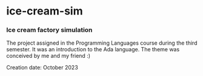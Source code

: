 # ice-cream-sim
### Ice cream factory simulation

The project assigned in the Programming Languages course during the third semester.
It was an introduction to the Ada language. The theme was conceived by me and my friend :)

Creation date: October 2023
